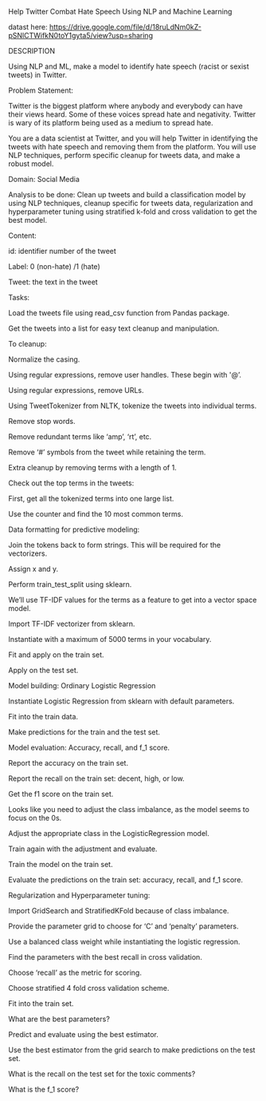 Help Twitter Combat Hate Speech Using NLP and Machine Learning


datast here: https://drive.google.com/file/d/18ruLdNm0kZ-pSNlCTWifkN0toY1gyta5/view?usp=sharing

DESCRIPTION

Using NLP and ML, make a model to identify hate speech (racist or sexist tweets) in Twitter.

Problem Statement:  

Twitter is the biggest platform where anybody and everybody can have their views heard. Some of these voices spread hate and negativity. Twitter is wary of its platform being used as a medium  to spread hate. 

You are a data scientist at Twitter, and you will help Twitter in identifying the tweets with hate speech and removing them from the platform. You will use NLP techniques, perform specific cleanup for tweets data, and make a robust model.

Domain: Social Media

Analysis to be done: Clean up tweets and build a classification model by using NLP techniques, cleanup specific for tweets data, regularization and hyperparameter tuning using stratified k-fold and cross validation to get the best model.

Content: 

id: identifier number of the tweet

Label: 0 (non-hate) /1 (hate)

Tweet: the text in the tweet

Tasks: 

Load the tweets file using read_csv function from Pandas package. 

Get the tweets into a list for easy text cleanup and manipulation.

To cleanup: 

Normalize the casing.

Using regular expressions, remove user handles. These begin with '@’.

Using regular expressions, remove URLs.

Using TweetTokenizer from NLTK, tokenize the tweets into individual terms.

Remove stop words.

Remove redundant terms like ‘amp’, ‘rt’, etc.

Remove ‘#’ symbols from the tweet while retaining the term.

Extra cleanup by removing terms with a length of 1.

Check out the top terms in the tweets:

First, get all the tokenized terms into one large list.

Use the counter and find the 10 most common terms.

Data formatting for predictive modeling:

Join the tokens back to form strings. This will be required for the vectorizers.

Assign x and y.

Perform train_test_split using sklearn.

We’ll use TF-IDF values for the terms as a feature to get into a vector space model.

Import TF-IDF  vectorizer from sklearn.

Instantiate with a maximum of 5000 terms in your vocabulary.

Fit and apply on the train set.

Apply on the test set.

Model building: Ordinary Logistic Regression

Instantiate Logistic Regression from sklearn with default parameters.

Fit into  the train data.

Make predictions for the train and the test set.

Model evaluation: Accuracy, recall, and f_1 score.

Report the accuracy on the train set.

Report the recall on the train set: decent, high, or low.

Get the f1 score on the train set.

Looks like you need to adjust the class imbalance, as the model seems to focus on the 0s.

Adjust the appropriate class in the LogisticRegression model.

Train again with the adjustment and evaluate.

Train the model on the train set.

Evaluate the predictions on the train set: accuracy, recall, and f_1 score.

Regularization and Hyperparameter tuning:

Import GridSearch and StratifiedKFold because of class imbalance.

Provide the parameter grid to choose for ‘C’ and ‘penalty’ parameters.

Use a balanced class weight while instantiating the logistic regression.

Find the parameters with the best recall in cross validation.

Choose ‘recall’ as the metric for scoring.

Choose stratified 4 fold cross validation scheme.

Fit into  the train set.

What are the best parameters?

Predict and evaluate using the best estimator.

Use the best estimator from the grid search to make predictions on the test set.

What is the recall on the test set for the toxic comments?

What is the f_1 score?
